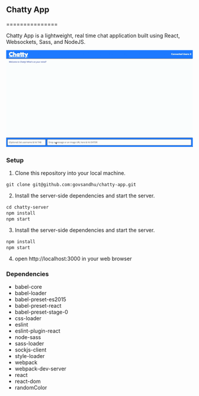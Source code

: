 ## Chatty App
===============

Chatty App is a lightweight, real time chat application built using React, Websockets, Sass, and NodeJS.

![gif-1](/documents/chattyapp.gif)

### Setup

1. Clone this repository into your local machine.
```
git clone git@github.com:govsandhu/chatty-app.git
```
2. Install the server-side dependencies and start the server.
```
cd chatty-server
npm install
npm start
```
3. Install the server-side dependencies and start the server.
```
npm install
npm start
```
4. open http://localhost:3000 in your web browser


### Dependencies

* babel-core
* babel-loader
* babel-preset-es2015
* babel-preset-react
* babel-preset-stage-0
* css-loader
* eslint
* eslint-plugin-react
* node-sass
* sass-loader
* sockjs-client
* style-loader
* webpack
* webpack-dev-server
* react
* react-dom
* randomColor
